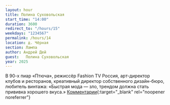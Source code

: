 ```yaml
---
layout: hour
title: Полина Суховольская
start_time: "14:00"
duration: 3600
redirect_to: "/hours/15"
weekdays: "1234567"
permalink: /hours/14
location: д. Чёрная
section: Лампа
author: Андрей Дей
guest:   Полина Суховольская
year: 2025
---
```


В 90-х пиар «Птюча», режиссёр Fashion TV Россия, арт-директор клубов и ресторанов, креативный директор собственного дизайн-бюро, любитель винтажа: «Быстрая мода — зло, трендом должна стать прививка хорошего вкуса.»
[Комментарии](https://t.me/+nk0UKze8dEczZDAy){:target="_blank" rel="noopener noreferrer"}
